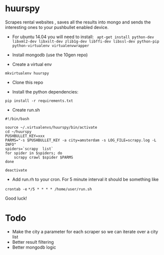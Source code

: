 huurspy
=

Scrapes rental websites , saves all the results into mongo and sends the interesting ones to your pushbullet enabled device. 


* For ubuntu 14.04 you will need to install:
`` apt-get install python-dev libxml2-dev libxslt-dev zlib1g-dev libffi-dev libssl-dev python-pip  python-virtualenv virtualenvwrapper``
   
* Install mongodb (use the 10gen repo)

* Create a virtual env

``mkvirtualenv huurspy``

* Clone this repo

* Install the python dependencies:

``pip install -r requirements.txt``


* Create run.sh

```
#!/bin/bash

source ~/.virtualenvs/huurspy/bin/activate
cd ~/huurspy
PUSHBULLET_KEY=xxx
PARMS="-s $PUSHBULLET_KEY -a city=amsterdam -s LOG_FILE=scrapy.log -L INFO"
spiders=`scrapy  list`
for spider in $spiders; do
	scrapy crawl $spider $PARMS 
done

deactivate
```

* Add run.rh to your cron.  For 5 minute interval it should be something like

``crontab -e``
``*/5 * * * * /home/user/run.sh``


Good luck!

Todo
==
* Make the city a parameter for each scraper so we can iterate over a city list
* Better result filtering
* Better mongodb logic
 